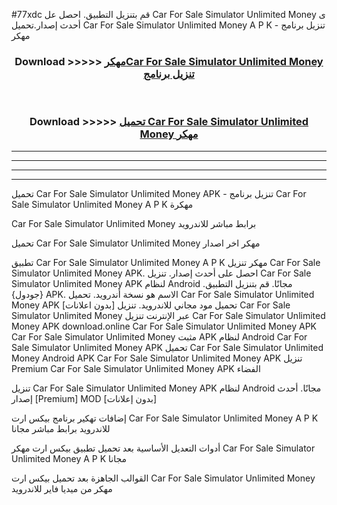 #77xdc قم بتنزيل التطبيق. احصل عل Car For Sale Simulator Unlimited Money  ى أحدث إصدار.تحميل Car For Sale Simulator Unlimited Money  A P K - تنزيل برنامج مهكر



<div align="center">
<h3>Download >>>>> <a href="https://ar-sites.web.app/?ar= Car For Sale Simulator Unlimited Money ">مهكرCar For Sale Simulator Unlimited Money  تنزيل برنامج</a></h3><br>

<h3>Download >>>>> <a href="https://ar-sites.web.app/?ar= Car For Sale Simulator Unlimited Money ">تحميل Car For Sale Simulator Unlimited Money  مهكر</a></h3>
</div>


----------------------------------------------------------

----------------------------------------------------------

----------------------------------------------------------

----------------------------------------------------------


تحميل Car For Sale Simulator Unlimited Money  APK - تنزيل برنامج Car For Sale Simulator Unlimited Money  A P K مهكرة

Car For Sale Simulator Unlimited Money  برابط مباشر للاندرويد

تحميل Car For Sale Simulator Unlimited Money  مهكر اخر اصدار

تطبيق Car For Sale Simulator Unlimited Money  A P K مهكر
تنزيل Car For Sale Simulator Unlimited Money  APK. احصل على أحدث إصدار.
تنزيل Car For Sale Simulator Unlimited Money  APK لنظام Android مجانًا.
قم بتنزيل التطبيق. {جودول} APK. الاسم هو نسخة أندرويد.
تحميل Car For Sale Simulator Unlimited Money  APK [بدون اعلانات]
تحميل مود مجاني للاندرويد.
تنزيل Car For Sale Simulator Unlimited Money  عبر الإنترنت
تنزيل Car For Sale Simulator Unlimited Money  APK
download.online Car For Sale Simulator Unlimited Money  APK
Car For Sale Simulator Unlimited Money  مثبت APK لنظام Android
Car For Sale Simulator Unlimited Money  APK
تحميل Car For Sale Simulator Unlimited Money  Android APK
Car For Sale Simulator Unlimited Money  APK تنزيل Premium
Car For Sale Simulator Unlimited Money  APK الفضاء

تنزيل Car For Sale Simulator Unlimited Money  APK لنظام Android مجانًا. أحدث إصدار [Premium] MOD [بدون إعلانات]

إضافات تهكير برنامج بيكس ارت Car For Sale Simulator Unlimited Money  A P K للاندرويد برابط مباشر مجانا

أدوات التعديل الأساسية بعد تحميل تطبيق بيكس ارت مهكر Car For Sale Simulator Unlimited Money  A P K مجانا

القوالب الجاهزة بعد تحميل بيكس ارت Car For Sale Simulator Unlimited Money  مهكر من ميديا فاير للاندرويد



